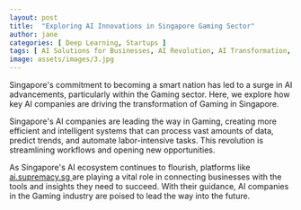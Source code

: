 ```yaml
---
layout: post
title:  "Exploring AI Innovations in Singapore Gaming Sector"
author: jane
categories: [ Deep Learning, Startups ]
tags: [ AI Solutions for Businesses, AI Revolution, AI Transformation, AI for Business, Future of AI ]
image: assets/images/3.jpg
---
```


Singapore's commitment to becoming a smart nation has led to a surge in AI advancements, particularly within the Gaming sector. Here, we explore how key AI companies are driving the transformation of Gaming in Singapore.

Singapore's AI companies are leading the way in Gaming, creating more efficient and intelligent systems that can process vast amounts of data, predict trends, and automate labor-intensive tasks. This revolution is streamlining workflows and opening new opportunities.

As Singapore's AI ecosystem continues to flourish, platforms like <a href="https://ai.supremacy.sg" target="_blank"> ai.supremacy.sg </a> are playing a vital role in connecting businesses with the tools and insights they need to succeed. With their guidance, AI companies in the Gaming industry are poised to lead the way into the future.
